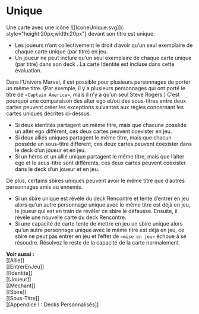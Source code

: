 # Unique
Une carte avec une icône ![[IconeUnique.svg]]{: style="height:20px;width:20px"} devant son titre est unique.  

- Les joueurs n’ont collectivement le droit d’avoir qu’un seul exemplaire de chaque carte unique (par titre) en jeu.
- Un joueur ne peut inclure qu’un seul exemplaire de chaque carte unique (par titre) dans son deck . La carte Identité est incluse dans cette évaluation. 

Dans l’Univers Marvel, il est possible pour plusieurs personnages de porter un même titre. (Par exemple, il y a plusieurs personnages qui ont porté le titre de `«Captain America»`, mais il n’y a qu’un seul Steve Rogers.) C’est pourquoi une comparaison des alter ego et/ou des sous-titres entre deux cartes peuvent créer les exceptions suivantes aux règles concernant les cartes uniques décrites ci-dessus.  

- Si deux identités partagent un même titre, mais que chacune possède un alter ego différent, ces deux cartes peuvent coexister en jeu.
- Si deux alliés uniques partagent le même titre, mais que chacun possède un sous-titre différent, ces deux cartes peuvent coexister dans le deck d’un joueur et en jeu.
- Si un héros et un allié unique partagent le même titre, mais que l’alter ego et le sous-titre sont différents, ces deux cartes peuvent coexister dans le deck d’un joueur et en jeu.

De plus, certains sbires uniques peuvent avoir le même titre que d’autres personnages amis ou ennemis.  

- Si un sbire unique est révélé du deck Rencontre et tente d’entrer en jeu alors qu’un autre personnage unique avec le même titre est déjà en jeu, le joueur qui est en train de révéler ce sbire le défausse. Ensuite, il révèle une nouvelle carte du deck Rencontre.
- Si une capacité de carte tente de mettre en jeu un sbire unique alors qu’un autre personnage unique avec le même titre est déjà en jeu, ce sbire ne peut pas entrer en jeu et l’effet de `«mise en jeu»` échoue à se résoudre. Résolvez le reste de la capacité de la carte normalement.

**Voir aussi :**  
[[Allie]]  
[[EntrerEnJeu]]  
[[Identite]]  
[[Joueur]]  
[[Mechant]]  
[[Sbire]]  
[[Sous-Titre]]  
[[Appendice I : Decks Personnalisés]]
